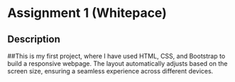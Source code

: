 # Assignment 1 (Whitepace)

## Description
##This is my first project, where I have used HTML, CSS, and Bootstrap to build a responsive webpage. The layout automatically adjusts based on the screen size, ensuring a seamless experience across different devices. 

